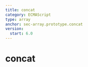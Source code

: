 ```yaml
---
title: concat
category: ECMAScript
type: array
anchor: sec-array.prototype.concat
version:
  start: 6.0
---
```


# concat
